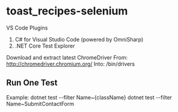 # toast_recipes-selenium


VS Code Plugins
1. C# for Visual Studio Code (powered by OmniSharp)
2. .NET Core Test Explorer

Download and extract latest ChromeDriver
From: http://chromedriver.chromium.org/
Into: /bin/drivers

## Run One Test ##
Example:
dotnet test --filter Name~{className}
dotnet test --filter Name~SubmitContactForm